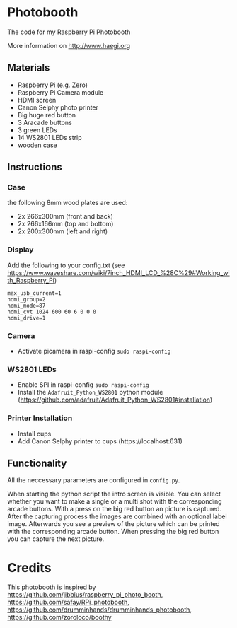 # Photobooth

The code for my Raspberry Pi Photobooth

More information on http://www.haegi.org

## Materials

* Raspberry Pi (e.g. Zero)
* Raspberry Pi Camera module
* HDMI screen
* Canon Selphy photo printer
* Big huge red button
* 3 Aracade buttons
* 3 green LEDs
* 14 WS2801 LEDs strip
* wooden case

## Instructions

### Case

the following 8mm wood plates are used:
* 2x 266x300mm (front and back)
* 2x 266x166mm (top and bottom)
* 2x 200x300mm (left and right)

### Display

Add the following to your config.txt (see https://www.waveshare.com/wiki/7inch_HDMI_LCD_%28C%29#Working_with_Raspberry_Pi)

```
max_usb_current=1
hdmi_group=2
hdmi_mode=87
hdmi_cvt 1024 600 60 6 0 0 0
hdmi_drive=1
```

### Camera
* Activate picamera in raspi-config `sudo raspi-config`

### WS2801 LEDs

* Enable SPI in raspi-config `sudo raspi-config`
* Install the `Adafruit_Python_WS2801` python module (https://github.com/adafruit/Adafruit_Python_WS2801#installation)

### Printer Installation

* Install cups
* Add Canon Selphy printer to cups (https://localhost:631)

## Functionality

All the neccessary parameters are configured in `config.py`. 

When starting the python script the intro screen is visible. You can select whether you want to make a single or a multi shot with the corresponding arcade buttons.
With a press on the big red button an picture is captured. After the capturing process the images are combined with an optional label image.
Afterwards you see a preview of the picture which can be printed with the corresponding arcade button. 
When pressing the big red button you can capture the next picture.

# Credits

This photobooth is inspired by https://github.com/jibbius/raspberry_pi_photo_booth, https://github.com/safay/RPi_photobooth, https://github.com/drumminhands/drumminhands_photobooth, https://github.com/zoroloco/boothy


